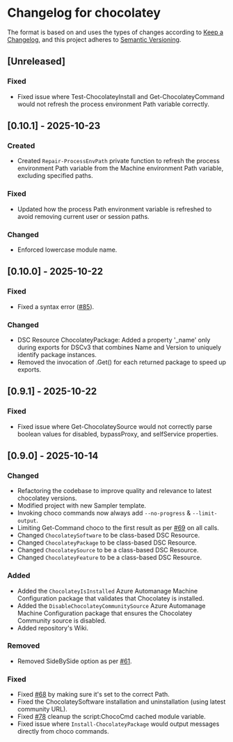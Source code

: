 # Changelog for chocolatey

The format is based on and uses the types of changes according to [Keep a Changelog](https://keepachangelog.com/en/1.0.0/),
and this project adheres to [Semantic Versioning](https://semver.org/spec/v2.0.0.html).

## [Unreleased]

### Fixed

- Fixed issue where Test-ChocolateyInstall and Get-ChocolateyCommand would not
  refresh the process environment Path variable correctly.

## [0.10.1] - 2025-10-23

### Created

- Created `Repair-ProcessEnvPath` private function to refresh the process
  environment Path variable from the Machine environment Path variable,
  excluding specified paths.

### Fixed

- Updated how the process Path environment variable is refreshed to avoid
  removing current user or session paths.

### Changed

- Enforced lowercase module name.

## [0.10.0] - 2025-10-22

### Fixed

- Fixed a syntax error ([#85](https://github.com/chocolatey-community/Chocolatey-Module/issues/85)).

### Changed

- DSC Resource ChocolateyPackage: Added a property '_name' only during exports
for DSCv3 that combines Name and Version to uniquely identify package instances.
- Removed the invocation of .Get() for each returned package to speed up exports.

## [0.9.1] - 2025-10-22

### Fixed

- Fixed issue where Get-ChocolateySource would not correctly parse boolean values
  for disabled, bypassProxy, and selfService properties.

## [0.9.0] - 2025-10-14

### Changed

- Refactoring the codebase to improve quality and relevance to latest chocolatey versions.
- Modified project with new Sampler template.
- Invoking choco commands now always add `--no-progress` & `--limit-output`.
- Limiting Get-Command choco to the first result as per [#69](https://github.com/chocolatey-community/Chocolatey/issues/69) on all calls.
- Changed `ChocolateySoftware` to be class-based DSC Resource.
- Changed `ChocolateyPackage` to be class-based DSC Resource.
- Changed `ChocolateySource` to be a class-based DSC Resource.
- Changed `ChocolateyFeature` to be a class-based DSC Resource.

### Added

- Added the `ChocolateyIsInstalled` Azure Automanage Machine Configuration package that validates that Chocolatey is installed.
- Added the `DisableChocolateyCommunitySource` Azure Automanage Machine Configuration package that ensures the Chocolatey Community source is disabled.
- Added repository's Wiki.

### Removed

- Removed SideBySide option as per [#61](https://github.com/chocolatey-community/Chocolatey/issues/61).

### Fixed

- Fixed [#68](https://github.com/chocolatey-community/Chocolatey/issues/68) by
  making sure it's set to the correct Path.  
- Fixed the ChocolateySoftware installation and uninstallation
  (using latest community URL).
- Fixed [#78](https://github.com/chocolatey-community/Chocolatey/issues/78)
  cleanup the script:ChocoCmd cached module variable.
- Fixed issue where `Install-ChocolateyPackage` would output messages directly
  from choco commands.
